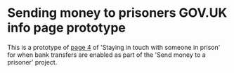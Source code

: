 # Sending money to prisoners GOV.UK info page prototype

This is a prototype of [page 4](https://www.gov.uk/staying-in-touch-with-someone-in-prison/sending-money) of 'Staying in touch with someone in prison' for when bank transfers are enabled as part of the 'Send money to a prisoner' project.

